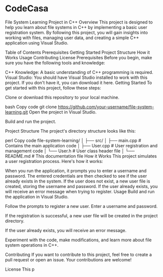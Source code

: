 # CodeCasa
File System Learning Project in C++
Overview
This project is designed to help you learn about file systems in C++ by implementing a basic user registration system. By following this project, you will gain insights into working with files, managing user data, and creating a simple C++ application using Visual Studio.

Table of Contents
Prerequisites
Getting Started
Project Structure
How it Works
Usage
Contributing
License
Prerequisites
Before you begin, make sure you have the following tools and knowledge:

C++ Knowledge: A basic understanding of C++ programming is required.
Visual Studio: You should have Visual Studio installed to work with this project. If you don't have it, you can download it here.
Getting Started
To get started with this project, follow these steps:

Clone or download this repository to your local machine.

bash
Copy code
git clone https://github.com/your-username/file-system-learning.git
Open the project in Visual Studio.

Build and run the project.

Project Structure
The project's directory structure looks like this:

perl
Copy code
file-system-learning/
│
├── src/
│   ├── main.cpp        # Contains the main application code
│   ├── User.cpp        # User registration and management code
│   └── User.h          # User class header file
│
└── README.md           # This documentation file
How it Works
This project simulates a user registration process. Here's how it works:

When you run the application, it prompts you to enter a username and password.
The entered credentials are then checked to see if the user already exists in the system.
If the user does not exist, a new user file is created, storing the username and password.
If the user already exists, you will receive an error message when trying to register.
Usage
Build and run the application in Visual Studio.

Follow the prompts to register a new user. Enter a username and password.

If the registration is successful, a new user file will be created in the project directory.

If the user already exists, you will receive an error message.

Experiment with the code, make modifications, and learn more about file system operations in C++.

Contributing
If you want to contribute to this project, feel free to create a pull request or open an issue. Your contributions are welcome!

License
This p
